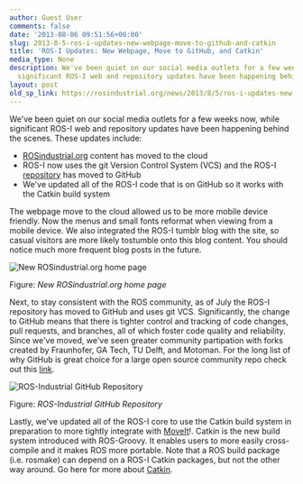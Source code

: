 ```yaml
---
author: Guest User
comments: false
date: '2013-08-06 09:51:56+00:00'
slug: 2013-8-5-ros-i-updates-new-webpage-move-to-github-and-catkin
title: 'ROS-I Updates: New Webpage, Move to GitHub, and Catkin'
media_type: None
description: We've been quiet on our social media outlets for a few weeks now, while
  significant ROS-I web and repository updates have been happening behind ...
layout: post
old_sp_link: https://rosindustrial.org/news/2013/8/5/ros-i-updates-new-webpage-move-to-github-and-catkin
---
```


We've been quiet on our social media outlets for a few weeks now, while significant ROS-I web and repository updates have been happening behind the scenes. These updates include:

* [ROSindustrial.org](http://www.rosindustrial.org) content has moved to the cloud
* ROS-I now uses the git Version Control System (VCS) and the ROS-I [repository](http://github.com/ros-industrial) has moved to GitHub
* We've updated all of the ROS-I code that is on GitHub so it works with the Catkin build system

The webpage move to the cloud allowed us to be more mobile device friendly. Now the menus and small fonts reformat when viewing from a mobile device. We also integrated the ROS-I tumblr blog with the site, so casual visitors are more likely tostumble onto this blog content. You should notice much more frequent blog posts in the future.

![New ROSindustrial.org home page](https://images.squarespace-cdn.com/content/v1/51df34b1e4b08840dcfd2841/1375747897842-1B7RYJF01DEQTSDPGBCK/ROS-I_Home.png)

Figure: *New ROSindustrial.org home page*

Next, to stay consistent with the ROS community, as of July the ROS-I repository has moved to GitHub and uses git VCS. Significantly, the change to GitHub means that there is tighter control and tracking of code changes, pull requests, and branches, all of which foster code quality and reliability. Since we've moved, we've seen greater community partipation with forks created by Fraunhofer, GA Tech, TU Delft, and Motoman. For the long list of why GitHub is great choice for a large open source community repo check out this [link](http://ros.org/wiki/RecommendedRepositoryUsage).

![ROS-Industrial GitHub Repository](https://images.squarespace-cdn.com/content/v1/51df34b1e4b08840dcfd2841/1375747095890-UKK47FO1DGYP9SRXI017/Git.png)

Figure: *ROS-Industrial GitHub Repository*

Lastly, we've updated all of the ROS-I core to use the Catkin build system in preparation to more tightly integrate with [MoveIt](http://moveit.ros.org)!. Catkin is the new build system introduced with ROS-Groovy. It enables users to more easily cross-compile and it makes ROS more portable. Note that a ROS build package (i.e. rosmake) can depend on a ROS-I Catkin packages, but not the other way around. Go here for more about [Catkin](http://ros.org/wiki/catkin).



